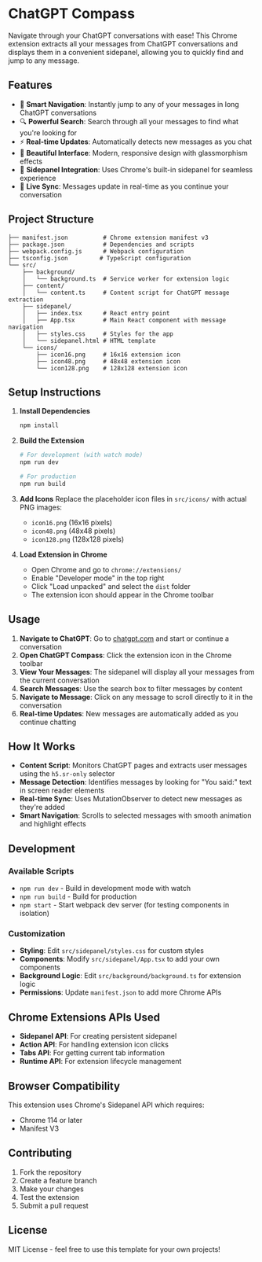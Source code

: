# ChatGPT Compass

Navigate through your ChatGPT conversations with ease! This Chrome extension extracts all your messages from ChatGPT conversations and displays them in a convenient sidepanel, allowing you to quickly find and jump to any message.

## Features

- 🧭 **Smart Navigation**: Instantly jump to any of your messages in long ChatGPT conversations
- 🔍 **Powerful Search**: Search through all your messages to find what you're looking for
- ⚡ **Real-time Updates**: Automatically detects new messages as you chat
- 🎨 **Beautiful Interface**: Modern, responsive design with glassmorphism effects
- 📱 **Sidepanel Integration**: Uses Chrome's built-in sidepanel for seamless experience
- 🔄 **Live Sync**: Messages update in real-time as you continue your conversation

## Project Structure

```
├── manifest.json          # Chrome extension manifest v3
├── package.json           # Dependencies and scripts
├── webpack.config.js      # Webpack configuration
├── tsconfig.json         # TypeScript configuration
└── src/
    ├── background/
    │   └── background.ts  # Service worker for extension logic
    ├── content/
    │   └── content.ts     # Content script for ChatGPT message extraction
    ├── sidepanel/
    │   ├── index.tsx      # React entry point
    │   ├── App.tsx        # Main React component with message navigation
    │   ├── styles.css     # Styles for the app
    │   └── sidepanel.html # HTML template
    └── icons/
        ├── icon16.png     # 16x16 extension icon
        ├── icon48.png     # 48x48 extension icon
        └── icon128.png    # 128x128 extension icon
```

## Setup Instructions

1. **Install Dependencies**
   ```bash
   npm install
   ```

2. **Build the Extension**
   ```bash
   # For development (with watch mode)
   npm run dev

   # For production
   npm run build
   ```

3. **Add Icons**
   Replace the placeholder icon files in `src/icons/` with actual PNG images:
   - `icon16.png` (16x16 pixels)
   - `icon48.png` (48x48 pixels)
   - `icon128.png` (128x128 pixels)

4. **Load Extension in Chrome**
   - Open Chrome and go to `chrome://extensions/`
   - Enable "Developer mode" in the top right
   - Click "Load unpacked" and select the `dist` folder
   - The extension icon should appear in the Chrome toolbar

## Usage

1. **Navigate to ChatGPT**: Go to [chatgpt.com](https://chatgpt.com) and start or continue a conversation
2. **Open ChatGPT Compass**: Click the extension icon in the Chrome toolbar
3. **View Your Messages**: The sidepanel will display all your messages from the current conversation
4. **Search Messages**: Use the search box to filter messages by content
5. **Navigate to Message**: Click on any message to scroll directly to it in the conversation
6. **Real-time Updates**: New messages are automatically added as you continue chatting

## How It Works

- **Content Script**: Monitors ChatGPT pages and extracts user messages using the `h5.sr-only` selector
- **Message Detection**: Identifies messages by looking for "You said:" text in screen reader elements
- **Real-time Sync**: Uses MutationObserver to detect new messages as they're added
- **Smart Navigation**: Scrolls to selected messages with smooth animation and highlight effects

## Development

### Available Scripts

- `npm run dev` - Build in development mode with watch
- `npm run build` - Build for production
- `npm start` - Start webpack dev server (for testing components in isolation)

### Customization

- **Styling**: Edit `src/sidepanel/styles.css` for custom styles
- **Components**: Modify `src/sidepanel/App.tsx` to add your own components
- **Background Logic**: Edit `src/background/background.ts` for extension logic
- **Permissions**: Update `manifest.json` to add more Chrome APIs

## Chrome Extensions APIs Used

- **Sidepanel API**: For creating persistent sidepanel
- **Action API**: For handling extension icon clicks
- **Tabs API**: For getting current tab information
- **Runtime API**: For extension lifecycle management

## Browser Compatibility

This extension uses Chrome's Sidepanel API which requires:
- Chrome 114 or later
- Manifest V3

## Contributing

1. Fork the repository
2. Create a feature branch
3. Make your changes
4. Test the extension
5. Submit a pull request

## License

MIT License - feel free to use this template for your own projects! 
